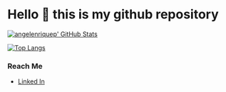 # Hello 👋 this is my github repository

[![angelenriquep' GitHub Stats](https://github-readme-stats.vercel.app/api?username=angelenriquep&include_all_commits=true&theme=radical)](https://github.com/angelenriquep)

[![Top Langs](https://github-readme-stats.vercel.app/api/top-langs/?username=angelenriquep&layout=compact&include_all_commits=true)](https://github.com/angelenriquep)

### Reach Me
- [Linked In](https://www.linkedin.com/in/angel-enrique-a56283127/)
